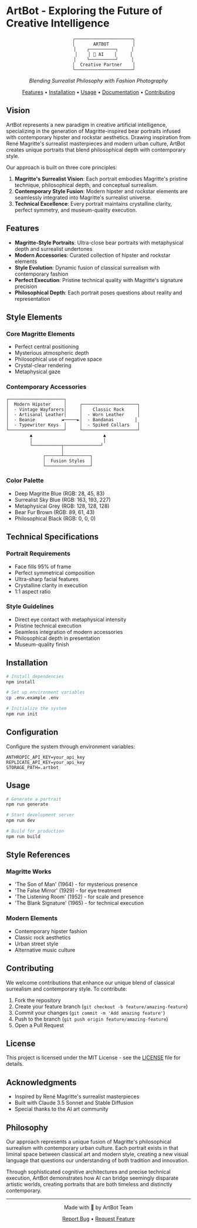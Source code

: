 # ArtBot - Exploring the Future of Creative Intelligence

<div align="center">

```ascii
    ╭──────────────────────╮
    │       ARTBOT         │
    │    ┌──────────┐     │
    │    │ 🎨 AI    │     │
    │    └──────────┘     │
    │  Creative Partner    │
    ╰──────────────────────╯
```

*Blending Surrealist Philosophy with Fashion Photography*

[Features](#features) • [Installation](#installation) • [Usage](#usage) • [Documentation](#documentation) • [Contributing](#contributing)

</div>

## Vision

ArtBot represents a new paradigm in creative artificial intelligence, specializing in the generation of Magritte-inspired bear portraits infused with contemporary hipster and rockstar aesthetics. Drawing inspiration from René Magritte's surrealist masterpieces and modern urban culture, ArtBot creates unique portraits that blend philosophical depth with contemporary style.

Our approach is built on three core principles:

1. **Magritte's Surrealist Vision**: Each portrait embodies Magritte's pristine technique, philosophical depth, and conceptual surrealism.
2. **Contemporary Style Fusion**: Modern hipster and rockstar elements are seamlessly integrated into Magritte's surrealist universe.
3. **Technical Excellence**: Every portrait maintains crystalline clarity, perfect symmetry, and museum-quality execution.

## Features

- **Magritte-Style Portraits**: Ultra-close bear portraits with metaphysical depth and surrealist undertones
- **Modern Accessories**: Curated collection of hipster and rockstar elements
- **Style Evolution**: Dynamic fusion of classical surrealism with contemporary fashion
- **Perfect Execution**: Pristine technical quality with Magritte's signature precision
- **Philosophical Depth**: Each portrait poses questions about reality and representation

## Style Elements

### Core Magritte Elements
- Perfect central positioning
- Mysterious atmospheric depth
- Philosophical use of negative space
- Crystal-clear rendering
- Metaphysical gaze

### Contemporary Accessories
```
┌─────────────────────┐
│  Modern Hipster     │     ┌─────────────────────┐
│  - Vintage Wayfarers│     │    Classic Rock     │
│  - Artisanal Leather│     │  - Worn Leather     │
│  - Beanie          ◄─────►│  - Bandanas        │
│  - Typewriter Keys  │     │  - Spiked Collars   │
└─────────────────────┘     └─────────────────────┘
         ▲                           ▲
         │                           │
         └───────────┬──────────────┘
                     │
              ┌──────┴──────────┐
              │  Fusion Styles  │
              └─────────────────┘
```

### Color Palette
- Deep Magritte Blue (RGB: 28, 45, 83)
- Surrealist Sky Blue (RGB: 163, 193, 227)
- Metaphysical Grey (RGB: 128, 128, 128)
- Bear Fur Brown (RGB: 89, 61, 43)
- Philosophical Black (RGB: 0, 0, 0)

## Technical Specifications

### Portrait Requirements
- Face fills 95% of frame
- Perfect symmetrical composition
- Ultra-sharp facial features
- Crystalline clarity in execution
- 1:1 aspect ratio

### Style Guidelines
- Direct eye contact with metaphysical intensity
- Pristine technical execution
- Seamless integration of modern accessories
- Philosophical depth in presentation
- Museum-quality finish

## Installation

```bash
# Install dependencies
npm install

# Set up environment variables
cp .env.example .env

# Initialize the system
npm run init
```

## Configuration

Configure the system through environment variables:

```env
ANTHROPIC_API_KEY=your_api_key
REPLICATE_API_KEY=your_api_key
STORAGE_PATH=.artbot
```

## Usage

```bash
# Generate a portrait
npm run generate

# Start development server
npm run dev

# Build for production
npm run build
```

## Style References

### Magritte Works
- 'The Son of Man' (1964) - for mysterious presence
- 'The False Mirror' (1929) - for eye treatment
- 'The Listening Room' (1952) - for scale and presence
- 'The Blank Signature' (1965) - for technical execution

### Modern Elements
- Contemporary hipster fashion
- Classic rock aesthetics
- Urban street style
- Alternative music culture

## Contributing

We welcome contributions that enhance our unique blend of classical surrealism and contemporary style. To contribute:

1. Fork the repository
2. Create your feature branch (`git checkout -b feature/amazing-feature`)
3. Commit your changes (`git commit -m 'Add amazing feature'`)
4. Push to the branch (`git push origin feature/amazing-feature`)
5. Open a Pull Request

## License

This project is licensed under the MIT License - see the [LICENSE](LICENSE) file for details.

## Acknowledgments

- Inspired by René Magritte's surrealist masterpieces
- Built with Claude 3.5 Sonnet and Stable Diffusion
- Special thanks to the AI art community

## Philosophy

Our approach represents a unique fusion of Magritte's philosophical surrealism with contemporary urban culture. Each portrait exists in that liminal space between classical art and modern style, creating a new visual language that questions our understanding of both tradition and innovation.

Through sophisticated cognitive architectures and precise technical execution, ArtBot demonstrates how AI can bridge seemingly disparate artistic worlds, creating portraits that are both timeless and distinctly contemporary.

<div align="center">

---

Made with 🎨 by ArtBot Team

[Report Bug](https://github.com/yourusername/artbot/issues) • [Request Feature](https://github.com/yourusername/artbot/issues)

</div>
